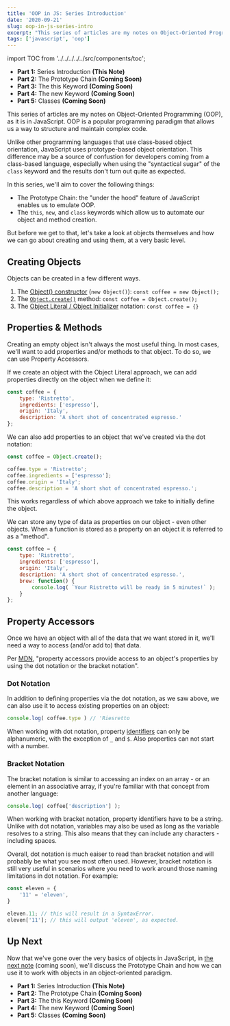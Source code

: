 ```yaml
---
title: 'OOP in JS: Series Introduction'
date: '2020-09-21'
slug: oop-in-js-series-intro
excerpt: "This series of articles are my notes on Object-Oriented Programming, as it is in JavaScript..."
tags: ['javascript', 'oop']
---
```


import TOC from '../../../../../src/components/toc';

<TOC>

- **Part 1:** Series Introduction __(This Note)__
- **Part 2:** The Prototype Chain __(Coming Soon)__
- **Part 3:** The this Keyword __(Coming Soon)__
- **Part 4:** The new Keyword __(Coming Soon)__
- **Part 5:** Classes __(Coming Soon)__

</TOC>

This series of articles are my notes on Object-Oriented Programming (OOP), as it is in JavaScript. OOP is a popular programming paradigm that allows us a way to structure and maintain complex code.

Unlike other programming languages that use class-based object orientation, JavaScript uses prototype-based object orientation. This difference may be a source of confustion for developers coming from a class-based language, especially when using the "syntactical sugar" of the `class` keyword and the results don't turn out quite as expected.

In this series, we'll aim to cover the following things:

- The Prototype Chain: the "under the hood" feature of JavaScript enables us to emulate OOP.
- The `this`, `new`, and `class` keywords which allow us to automate our object and method creation.

But before we get to that, let's take a look at objects themselves and how we can go about creating and using them, at a very basic level.

## Creating Objects

Objects can be created in a few different ways.

1. The [Object() constructor](https://developer.mozilla.org/en-US/docs/Web/JavaScript/Reference/Global_Objects/Object/Object) (`new Object()`): `const coffee = new Object();`
2. The [`Object.create()`](https://developer.mozilla.org/en-US/docs/Web/JavaScript/Reference/Global_Objects/Object/create) method: `const coffee = Object.create();`
3. The [Object Literal / Object Initializer](https://developer.mozilla.org/en-US/docs/Web/JavaScript/Reference/Operators/Object_initializer) notation: `const coffee = {}`

## Properties & Methods

Creating an empty object isn't always the most useful thing. In most cases, we'll want to add properties and/or methods to that object. To do so, we can use Property Accessors.

If we create an object with the Object Literal approach, we can add properties directly on the object when we define it:

```js
const coffee = {
	type: 'Ristretto',
	ingredients: ['espresso'],
	origin: 'Italy',
	description: 'A short shot of concentrated espresso.'
};
```

We can also add properties to an object that we've created via the dot notation:

```js
const coffee = Object.create();

coffee.type = 'Ristretto';
coffee.ingredients = ['espresso'];
coffee.origin = 'Italy';
coffee.description = 'A short shot of concentrated espresso.';
```

This works regardless of which above approach we take to initially define the object. 

We can store any type of data as properties on our object - even other objects. When a function is stored as a property on an object it is referred to as a "method".

```js
const coffee = {
	type: 'Ristretto',
	ingredients: ['espresso'],
	origin: 'Italy',
	description: 'A short shot of concentrated espresso.',
	brew: function() {
		console.log( `Your Ristretto will be ready in 5 minutes!` );
	}
};
```

## Property Accessors

Once we have an object with all of the data that we want stored in it, we'll need a way to access (and/or add to) that data.

Per [MDN](https://developer.mozilla.org/en-US/docs/Web/JavaScript/Reference/Operators/Property_Accessors), "property accessors provide access to an object's properties by using the dot notation or the bracket notation".

### Dot Notation

In addition to defining properties via the dot notation, as we saw above, we can also use it to access existing properties on an object:

```js
console.log( coffee.type ) // 'Riesretto
```

When working with dot notation, property [identifiers](https://developer.mozilla.org/en-US/docs/Glossary/identifier) can only be alphanumeric, with the exception of `_` and `$`. Also properties can not start with a number.

### Bracket Notation

The bracket notation is similar to accessing an index on an array - or an element in an associative array, if you're familiar with that concept from another language:

```js
console.log( coffee['description'] );
```

When working with bracket notation, property identifiers have to be a string. Unlike with dot notation, variables may also be used as long as the variable resolves to a string. This also means that they can include any characters - including spaces. 

Overall, dot notation is much eaiser to read than bracket notation and will probably be what you see most often used. However, bracket notation is still very useful in scenarios where you need to work around those naming limitations in dot notation. For example:

```js
const eleven = {
	'11' = 'eleven',
}

eleven.11; // this will result in a SyntaxError.
eleven['11']; // this will output 'eleven', as expected.
```

## Up Next

Now that we've gone over the very basics of objects in JavaScript, in [the next note](#) (coming soon), we'll discuss the Prototype Chain and how we can use it to work with objects in an object-oriented paradigm.

<TOC>

- **Part 1:** Series Introduction __(This Note)__
- **Part 2:** The Prototype Chain __(Coming Soon)__
- **Part 3:** The this Keyword __(Coming Soon)__
- **Part 4:** The new Keyword __(Coming Soon)__
- **Part 5:** Classes __(Coming Soon)__

</TOC>